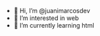 - 👋 Hi, I’m @juanimarcosdev
- 👀 I’m interested in web  
- 🌱 I’m currently learning html

<!---
juanimarcosdev/juanimarcosdev is a ✨ special ✨ repository because its `README.md` (this file) appears on your GitHub profile.
You can click the Preview link to take a look at your changes.
--->
